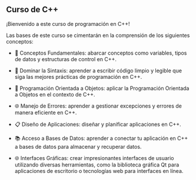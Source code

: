 ## Curso de C++ 

¡Bienvenido a este curso de programación en C++! 

Las bases de este curso se cimentarán en la comprensión de los siguientes conceptos:

- 🧠 Conceptos Fundamentales: abarcar conceptos como variables, tipos de datos y estructuras de control en C++.

- 🚀 Dominar la Sintaxis: aprender a escribir código limpio y legible que siga las mejores prácticas de programación en C++.

- 💼 Programación Orientada a Objetos: aplicar la Programación Orientada a Objetos en el contexto de C++.

- 🌐 Manejo de Errores: aprender a gestionar excepciones y errores de manera eficiente en C++.

- 📋 Diseño de Aplicaciones: diseñar y planificar aplicaciones en C++.

- 📚 Acceso a Bases de Datos: aprender a conectar tu aplicación en C++ a bases de datos para almacenar y recuperar datos.

- 🌐 Interfaces Gráficas: crear impresionantes interfaces de usuario utilizando diversas herramientas, como la biblioteca gráfica Qt para aplicaciones de escritorio o tecnologías web para interfaces en línea.
